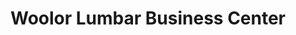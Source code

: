 ---
title: "Woolor Lumbar Business Center"
url: /ganta/woolor-lumbar-business-center/
shop: convenience
---